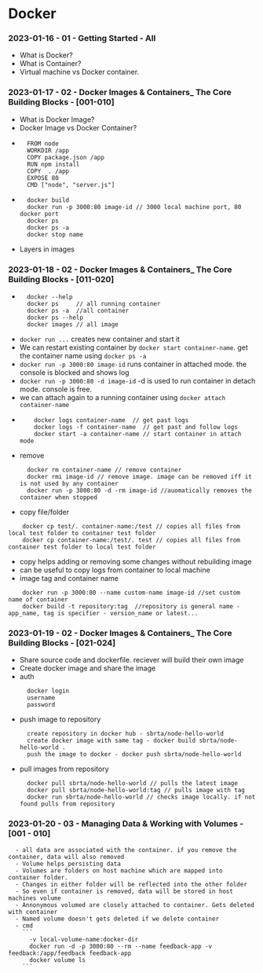 # Docker

### 2023-01-16 - 01 - Getting Started - All
  - What is Docker?
  - What is Container?
  - Virtual machine vs Docker container.
  
### 2023-01-17 - 02 - Docker Images & Containers_ The Core Building Blocks - [001-010]
  - What is Docker Image?
  - Docker Image vs Docker Container?
  - ```
      FROM node
      WORKDIR /app
      COPY package.json /app
      RUN npm install
      COPY  . /app
      EXPOSE 80
      CMD ["node", "server.js"]
    ```
  - ```
      docker build
      docker run -p 3000:80 image-id // 3000 local machine port, 80 docker port
      docker ps
      docker ps -a
      docker stop name
    ```
  - Layers in images
  
### 2023-01-18 - 02 - Docker Images & Containers_ The Core Building Blocks - [011-020]
  - ```
      docker --help
      docker ps     // all running container
      docker ps -a  //all container
      docker ps --help
      docker images // all image
    ```
  - ```docker run ...``` creates new container and start it
  - We can restart existing container by ```docker start container-name```. get the container name using ```docker ps -a```
  - ```docker run -p 3000:80 image-id``` runs container in attached mode. the console is blocked and shows log
  - ```docker run -p 3000:80 -d image-id``` -d is used to run container in detach mode. console is free.
  - we can attach again to a running container using ```docker attach container-name```
  - ```
        docker logs container-name  // get past logs
        docker logs -f container-name  // get past and follow logs
        docker start -a container-name // start container in attach mode
     ```
  - remove
    ``` 
      docker rm container-name // remove container
      docker rmi image-id // remove image. image can be removed iff it is not used by any container
      docker run -p 3000:80 -d -rm image-id //auomatically removes the container when stopped
    ```
  - copy file/folder
  ```
      docker cp test/. container-name:/test // copies all files from local test folder to container test folder
      docker cp container-name:/test/. test // copies all files from container test folder to local test folder
  ```
  - copy helps adding or removing some changes without rebuilding image
  - can be useful to copy logs from container to local machine
  - image tag and container name
  ```
      docker run -p 3000:80 --name custom-name image-id //set custom name of container
      docker build -t repository:tag  //repository is general name - app_name, tag is specifier - version_name or latest...
  ```

### 2023-01-19 - 02 - Docker Images & Containers_ The Core Building Blocks - [021-024]
  - Share source code and dockerfile. reciever will build their own image
  - Create docker image and share the image
  - auth
    ```
      docker login
      username
      password
    ```
  - push image to repository
    ```
      create repository in docker hub - sbrta/node-hello-world
      create docker image with same tag - docker build sbrta/node-hello-world .
      push the image to docker - docker push sbrta/node-hello-world
    ```
  - pull images from repository
    ```
      docker pull sbrta/node-hello-world // pulls the latest image
      docker pull sbrta/node-hello-world:tag // pulls image with tag
      docker run sbrta/node-hello-world // checks image locally. if not found pulls from repository
    ```
    
### 2023-01-20 - 03 - Managing Data & Working with Volumes - [001 - 010]
      - all data are associated with the container. if you remove the container, data will also removed
      - Volume helps persisting data
      - Volumes are folders on host machine which are mapped into container folder.
      - Changes in either folder will be reflected into the other folder
      - So even if container is removed, data will be stored in host machines volume
      - Annonymous volumed are closely attached to container. Gets deleted with container
      - Named volume doesn't gets deleted if we delete container
      - cmd
        ```
          -v local-volume-name:docker-dir
          docker run -d -p 3000:80 --rm --name feedback-app -v feedback:/app/feedback feedback-app
          docker volume ls
        ```
